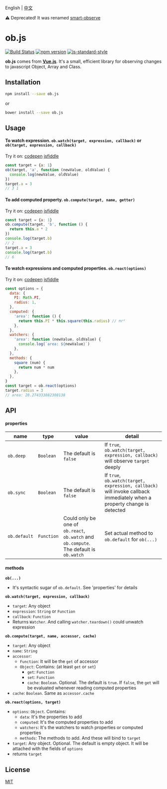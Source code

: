 English | [中文](https://github.com/cnlon/ob.js/blob/master/README.zh.md)

⚠️ Deprecated! It was renamed [smart-observe](https://github.com/cnlon/smart-observe)

# ob.js

[![Build Status](https://travis-ci.org/cnlon/ob.js.svg?branch=master)](https://travis-ci.org/cnlon/ob.js)
[![npm version](https://badge.fury.io/js/ob.js.svg)](https://badge.fury.io/js/ob.js)
[![js-standard-style](https://img.shields.io/badge/code%20style-standard-brightgreen.svg)](http://standardjs.com)


**ob.js** comes from [**Vue.js**](https://github.com/vuejs/vue). It's a small, efficient library for observing changes to javascript Object, Array and Class.

## Installation

``` bash
npm install --save ob.js
```

or

``` bash
bower install --save ob.js
```

## Usage

#### To watch expression. `ob.watch(target, expression, callback)` or `ob(target, expression, callback)`

Try it on:
[codepen](http://codepen.io/lon/pen/rrqLLk?editors=0010#0)
[jsfiddle](https://jsfiddle.net/lon/x4n2yjLn/)

``` javascript
const target = {a: 1}
ob(target, 'a', function (newValue, oldValue) {
  console.log(newValue, oldValue)
})
target.a = 3
// 3 1
```

#### To add computed property. `ob.compute(target, name, getter)`

Try it on:
[codepen](http://codepen.io/lon/pen/dpgXLN?editors=0010#0)
[jsfiddle](https://jsfiddle.net/lon/q402v3jd/)

``` javascript
const target = {a: 1}
ob.compute(target, 'b', function () {
  return this.a * 2
})
console.log(target.b)
// 2
target.a = 3
console.log(target.b)
// 6
```

#### To watch expressions and computed properties. `ob.react(options)`

Try it on:
[codepen](http://codepen.io/lon/pen/zKmKqA?editors=0010#0)
[jsfiddle](https://jsfiddle.net/lon/ufth8xpe/)

``` javascript
const options = {
  data: {
    PI: Math.PI,
    radius: 1,
  },
  computed: {
    'area': function () {
      return this.PI * this.square(this.radius) // πr²
    },
  },
  watchers: {
    'area': function (newValue, oldValue) {
      console.log(`area: ${newValue}`)
    },
  },
  methods: {
    square (num) {
      return num * num
    },
  },
}
const target = ob.react(options)
target.radius = 3
// area: 28.274333882308138
```

## API

#### properties

| name | type | value | detail |
| --- | --- | --- | --- |
| `ob.deep` | `Boolean` | The default is `false` | If `true`, `ob.watch(target, expression, callback)` will observe `target` deeply |
| `ob.sync` | `Boolean` | The default is `false` | If `true`, `ob.watch(target, expression, callback)` will invoke callback immediately when a property change is detected |
| `ob.default` | `Function` | Could only be one of `ob.react`, `ob.watch` and `ob.compute`. The default is `ob.watch` | Set actual method to `ob.default` for `ob(...)` |

#### methods

**`ob(...)`**

- It's syntactic sugar of `ob.default`. See 'properties' for details

**`ob.watch(target, expression, callback)`**

- `target`: Any object
- `expression`: `String` or `Function`
- `callback`: `Function`
- Returns `Watcher`. And calling `watcher.teardown()` could unwatch expression

**`ob.compute(target, name, accessor, cache)`**

- `target`: Any object
- `name`: `String`
- `accessor`:
  - `Function`: It will be the `get` of accessor
  - `Object`: Contains: (at least `get` or `set`)
    - `get`: `Function`
    - `set`: `Function`
    - `cache`: `Boolean`. Optional. The default is `true`. If `false`, the `get` will be evaluated whenever reading computed properties
- `cache`: `Boolean`. Same as `accessor.cache`

**`ob.react(options, target)`**

- `options`: `Object`. Contains:
  - `data`: It's the properties to add
  - `computed`: It's the computed properties to add
  - `watchers`: It's the watchers to watch properties or computed properties
  - `methods`: The methods to add. And these will bind to `target`
- `target`: Any object. Optional. The default is empty object. It will be attached with the fields of `options`
- returns `target`

## License

[MIT](http://opensource.org/licenses/MIT)
